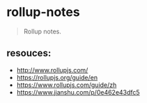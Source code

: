 # rollup-notes
> Rollup notes.


## resouces:
- http://www.rollupjs.com/
- https://rollupjs.org/guide/en
- https://www.rollupjs.com/guide/zh
- https://www.jianshu.com/p/0e462e43dfc5